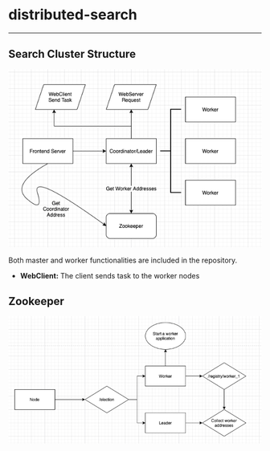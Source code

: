 # distributed-search
---
## Search Cluster Structure
![system](./images/distributed-search.png)

Both master and worker functionalities are included in the repository. 
- __WebClient:__ The client sends task to the worker nodes

## Zookeeper
![zookeeper](./images/zookeeper.png)
